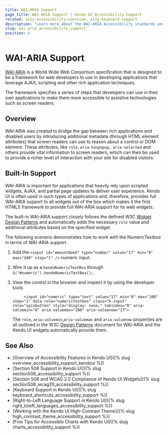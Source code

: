 ```yaml
---
title: WAI-ARIA Support
page_title: WAI-ARIA Support | Kendo UI Accessibility Support
related: a11y-accessibility-overview, a11y-keyboard-support
description: "Learn more about the WAI-ARIA Accessibility standards and their built-in support in Kendo UI components."
slug: wai_aria_accessibility_support
position: 4
---
```


# WAI-ARIA Support

[WAI-ARIA](https://www.w3.org/WAI/PF/aria-practices/) is a World Wide Web Consortium specification that is designed to be a framework for web developers to use in developing applications that leverage AJAX, scripting and other rich application techniques.

The framework specifies a series of steps that developers can use in their own applications to make them more accessible to assistive technologies such as screen readers.

## Overview

WAI-ARIA was created to bridge the gap between rich applications and disabled users by introducing additional metadata (through HTML element attributes) that screen readers can use to reason about a control or DOM element. These attributes, like `role`, `aria-haspopup,` `aria-selected` and others provide vital information to screen readers, which can then be used to provide a richer level of interaction with your site for disabled visitors.

## Built-In Support

WAI-ARIA is important for applications that heavily rely upon scripted widgets, AJAX, and partial page updates to deliver user experience. Kendo UI is often used in such types of applications and, therefore, provides full WAI-ARIA support to all widgets out of the box which makes it the first HTML5 framework to provide full WAI-ARIA support for its web widgets.

The built-in WAI-ARIA support closely follows the defined W3C [Widget Design Patterns](https://www.w3.org/WAI/PF/aria-practices/#aria_ex) and automatically adds the necessary `role` value and additional attributes based on the specified widget.

The following scenario demonstrates how to work with the NumericTextbox in terms of WAI-ARIA support.  

1. Add the `<input id="amountOwed" type="number" value="17" min="0" max="100" step="1" />` numeric input.
1. Wire it up as a `kendoNumericTextBox` through `$("#numeric").kendoNumericTextBox();`.
1. View the control in the browser and inspect it by using the developer tools.

			<input id="numeric" type="text" value="17" min="0" max="100" step="1" data-role="numerictextbox" class="k-input" role="spinbutton" style="display: none;" tabindex="0" aria-valuemin="0" aria-valuemax="100" aria-valuenow="17">

	The `role`, `aria-valuemin`,`aria-valuemax` and `aria-valuenow` properties are all outlined in the W3C [Design Patterns](https://www.w3.org/WAI/PF/aria-practices/#aria_ex) document for WAI-ARIA and the Kendo UI widgets automatically provide them.

## See Also

* [Overview of Accessibility Features in Kendo UI]({% slug overview_accessibility_support_kendoui %})
* [Section 508 Support in Kendo UI]({% slug section508_accessibility_support %})
* [Section 508 and WCAG 2.0 Compliance of Kendo UI Widgets]({% slug section508_wcag20_accessibility_support %})
* [Keyboard Support in Kendo UI]({% slug keyboard_shortcuts_accessibility_support %})
* [Right-to-Left Language Support in Kendo UI]({% slug right_toleft_languages_accessibility_support %})
* [Working with the Kendo UI High-Contrast Theme]({% slug high_contrast_theme_accessibility_support %})
* [Five Tips for Accessible Charts with Kendo UI]({% slug charts_accessibility_support %})
